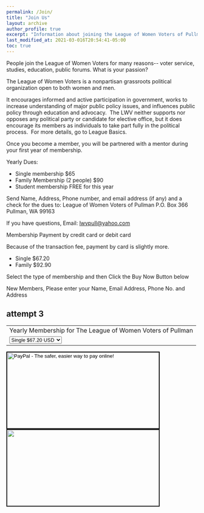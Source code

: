 ```yaml
---
permalink: /Join/
title: "Join Us"
layout: archive
author_profile: true
excerpt: "Information about joining the League of Women Voters of Pullman"
last_modified_at: 2021-03-016T20:54:41-05:00
toc: true
---
```


People join the League of Women Voters for many reasons-- voter service, studies, education, public forums. What is your passion?

The League of Women Voters is a nonpartisan grassroots political organization open to both women and men.

It encourages informed and active participation in government, works to increase understanding of major public policy issues, and influences public policy through education and advocacy.  The LWV neither supports nor opposes any political party or candidate for elective office, but it does encourage its members as individuals to take part fully in the political process.   For more details, go to League Basics.

Once you become a member, you will be partnered with a mentor during your first year of membership.


Yearly Dues:
* Single membership $65
* Family Membership (2 people) $90
* Student membership FREE for this year

Send Name, Address, Phone number, and email address (if any) and a check for the dues to:
League of Women Voters of Pullman
P.O. Box 366
Pullman, WA 99163

If you have questions, Email: lwvpull@yahoo.com

Membership Payment by credit card or debit card

Because of the transaction fee, payment by card is slightly more.
* Single $67.20
* Family $92.90

Select the type of membership and then Click the Buy Now Button below

New Members, Please enter your Name, Email Address, Phone No. and Address

## attempt 3

<form action="https://www.paypal.com/cgi-bin/webscr" method="post" target="_top">
<input type="hidden" name="cmd" value="_s-xclick">
<input type="hidden" name="hosted_button_id" value="KKDU5WAWU2QLY">
<table>
<tr><td><input type="hidden" name="on0" value="Yearly Membership">Yearly Membership for The League of Women Voters of Pullman</td></tr><tr><td><select name="os0">
<option value="Single">Single $67.20 USD</option>
<option value="Family">Family $92.90 USD</option>
</select> </td></tr>
</table>
<input type="hidden" name="currency_code" value="USD">
<input type="image" src="https://www.paypalobjects.com/en_US/i/btn/btn_buynowCC_LG.gif" width="400" height = "200" border="2" name="submit" alt="PayPal - The safer, easier way to pay online!">
<img alt="" border="2" src="https://www.paypalobjects.com/en_US/i/scr/pixel.gif" width="400" height="200">
</form>
